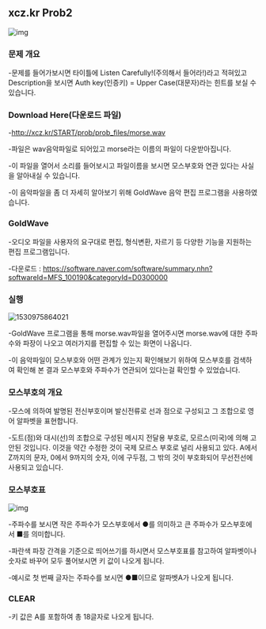 ## **xcz.kr Prob2**

![img](https://t1.daumcdn.net/cfile/tistory/223B9A44588A1A000B)



### **문제 개요**

-문제를 들어가보시면 타이틀에 Listen Carefully!(주의해서 들어라!)라고 적혀있고 Description을 보시면 Auth key(인증키) = Upper Case(대문자)라는 힌트를 보실 수 있습니다.



### **Download Here(다운로드 파일)**

-http://xcz.kr/START/prob/prob_files/morse.wav

-파일은 wav음악파일로 되어있고 morse라는 이름의 파일이 다운받아집니다.

-이 파일을 열어서 소리를 들어보시고 파일이름을 보시면 모스부호와 연관 있다는 사실을 알아내실 수 있습니다.

-이 음악파일을 좀 더 자세히 알아보기 위해 GoldWave 음악 편집 프로그램을 사용하였습니다.



### **GoldWave**

-오디오 파일을 사용자의 요구대로 편집, 형식변환, 자르기 등 다양한 기능을 지원하는 편집 프로그램입니다.

-다운로드 : https://software.naver.com/software/summary.nhn?softwareId=MFS_100190&categoryId=D0300000



### **실행**

![1530975864021](C:\Users\user\AppData\Local\Temp\1530975864021.png)

-GoldWave 프로그램을 통해 morse.wav파일을 열어주시면 morse.wav에 대한 주파수와 파장이 나오고 여러가지를 편집할 수 있는 화면이 나옵니다.

-이 음악파일이 모스부호와 어떤 관계가 있는지 확인해보기 위하여 모스부호를 검색하여 확인해 본 결과 모스부호와 주파수가 연관되어 있다는걸 확인할 수 있었습니다.



### **모스부호의 개요**

-모스에 의하여 발명된 전신부호이며 발신전류로 선과 점으로 구성되고 그 조합으로 영어 알파벳을 표현합니다.

-도트(점)와 대시(선)의 조합으로 구성된 메시지 전달용 부호로, 모르스(미국)에 의해 고안된 것입니다. 이것을 약간 수정한 것이 국제 모르스 부호로 널리 사용되고 있다. A에서 Z까지의 문자, 0에서 9까지의 숫자, 이에 구두점, 그 밖의 것이 부호화되어 무선전선에 사용되고 있습니다.



### **모스부호표** 

![img](https://t1.daumcdn.net/cfile/tistory/275BD8355889E58B25)

-주파수를 보시면 작은 주파수가 모스부호에서 ●를 의미하고 큰 주파수가 모스부호에서 ■를 의미합니다.

-파란색 파장 간격을 기준으로 띄어쓰기를 하시면서 모스부호표를 참고하여 알파벳이나 숫자로 바꾸어 모두 풀어보시면 키 값이 나오게 됩니다.

-예시로 첫 번째 글자는 주파수를 보시면 ●■이므로 알파벳A가 나오게 됩니다.



### **CLEAR**

-키 값은 A를 포함하여 총 18글자로 나오게 됩니다.
